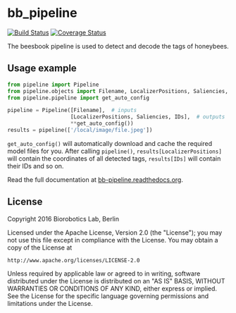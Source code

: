 # bb_pipeline

[![Build Status](https://travis-ci.org/BioroboticsLab/bb_pipeline.svg?branch=master)](https://travis-ci.org/BioroboticsLab/bb_pipeline) [![Coverage Status](https://coveralls.io/repos/github/BioroboticsLab/bb_pipeline/badge.svg?branch=master)](https://coveralls.io/github/BioroboticsLab/bb_pipeline?branch=master)

The beesbook pipeline is used to detect and decode the tags of honeybees.

## Usage example

```python
from pipeline import Pipeline
from pipeline.objects import Filename, LocalizerPositions, Saliencies, IDs
from pipeline.pipeline import get_auto_config

pipeline = Pipeline([Filename],  # inputs
                    [LocalizerPositions, Saliencies, IDs],  # outputs
                    **get_auto_config())
results = pipeline(['/local/image/file.jpeg'])
```

```get_auto_config()``` will automatically download and cache the required model files for you. After calling ```pipeline()```, ```results[LocalizerPositions]``` will contain the coordinates of all detected tags, ```results[IDs]``` will contain their IDs and so on.

Read the full documentation at [bb-pipeline.readthedocs.org](http://bb-pipeline.readthedocs.org/).

## License

Copyright 2016 Biorobotics Lab, Berlin

Licensed under the Apache License, Version 2.0 (the "License"); you may not use this file except in compliance with the License. You may obtain a copy of the License at

    http://www.apache.org/licenses/LICENSE-2.0

Unless required by applicable law or agreed to in writing, software distributed under the License is distributed on an "AS IS" BASIS, WITHOUT WARRANTIES OR CONDITIONS OF ANY KIND, either express or implied. See the License for the specific language governing permissions and limitations under the License.
